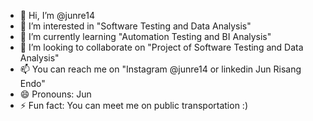 - 👋 Hi, I’m @junre14
- 👀 I’m interested in "Software Testing and Data Analysis"
- 🌱 I’m currently learning "Automation Testing and BI Analysis"
- 💞️ I’m looking to collaborate on "Project of Software Testing and Data Analysis"
- 📫 You can reach me on "Instagram @junre14 or linkedin Jun Risang Endo"
- 😄 Pronouns: Jun
- ⚡ Fun fact: You can meet me on public transportation :)

<!---
junre14/junre14 is a ✨ special ✨ repository because its `README.md` (this file) appears on your GitHub profile.
You can click the Preview link to take a look at your changes.
--->
